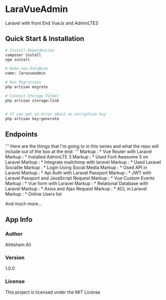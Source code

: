 # LaraVueAdmin
Laravel with front End VueJs and AdminLTE3

## Quick Start & Installation

``` bash
# Install Dependencies
composer install
npm install

# Make new DataBase
name: laravueadmin

# Run Migrations
php artisan migrate

# Connect Storage Folder
php artisan storage:link


# If you get an error about an encryption key
php artisan key:generate
```




## Endpoints
'''
Here are the things that I'm going to in this series and what the repo will include out of the box at the end:
'''
Markup : * Vue Router with Laravel
Markup : * Installed AdminLTE 3
Markup : * Used Font Awesome 5 on Laravel
Markup : * Integrate mailchimp with laravel
Markup : * Used Laravel Socialite
Markup : * Login Using Social Media
Markup : * Used API in Laravel
Markup : * Api Auth with Laravel Passport
Markup : * JWT with Laravel Passport and JavaScript Request
Markup : * Vue Custom Events
Markup : * Vue form with Laravel
Markup : * Relational Database with Laravel
Markup : * Axios and Ajax Request
Markup : * ACL in Laravel
Markup : * Online Users list

And much more...

## App Info

### Author

Aihtsham Ali

### Version

1.0.0

### License

This project is licensed under the MIT License


